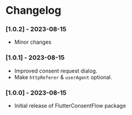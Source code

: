 # Changelog


### [1.0.2] - 2023-08-15
- Minor changes

### [1.0.1] - 2023-08-15

- Improved consent request dialog.
- Make `httpReferer` & `userAgent` optional.

### [1.0.0] - 2023-08-15

- Initial release of FlutterConsentFlow package
